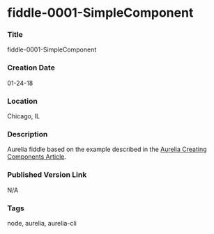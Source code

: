 fiddle-0001-SimpleComponent
======


### Title

fiddle-0001-SimpleComponent


### Creation Date

01-24-18


### Location

Chicago, IL


### Description

Aurelia fiddle based on the example described in the [Aurelia Creating Components Article](http://aurelia.io/docs.html#/aurelia/framework/1.0.0-beta.1.2.4/doc/article/creating-components).


### Published Version Link

N/A


### Tags

node, aurelia, aurelia-cli
